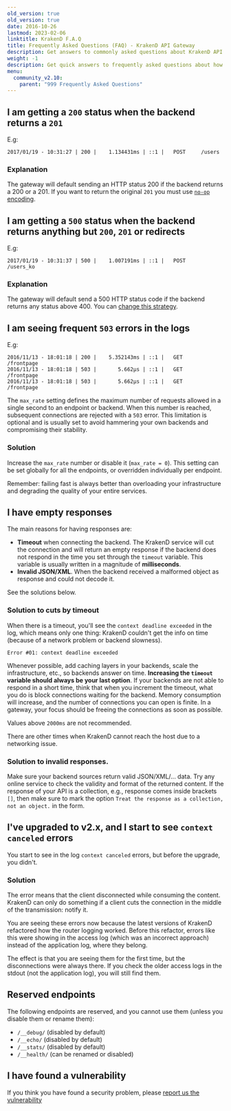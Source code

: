 ```yaml
---
old_version: true
old_version: true
date: 2016-10-26
lastmod: 2023-02-06
linktitle: KrakenD F.A.Q
title: Frequently Asked Questions (FAQ) - KrakenD API Gateway
description: Get answers to commonly asked questions about KrakenD API Gateway, covering various aspects of its features, implementation, and usage
weight: -1
description: Get quick answers to frequently asked questions about how KrakenD works and the reason behind different responses.
menu:
  community_v2.10:
    parent: "999 Frequently Asked Questions"
---
```


## I am getting a `200` status when the backend returns a `201`
E.g:

    2017/01/19 - 10:31:27 | 200 |    1.134431ms | ::1 |   POST     /users

### Explanation

The gateway will default sending an HTTP status 200 if the backend returns a 200 or a 201. If you want to return the original `201` you must use [`no-op` encoding](/docs/v2.11/v2.10/endpoints/no-op/).

## I am getting a `500` status when the backend returns anything but `200`, `201` or redirects
E.g:

    2017/01/19 - 10:31:37 | 500 |    1.007191ms | ::1 |   POST     /users_ko

### Explanation

The gateway will default send a 500 HTTP status code if the backend returns any status above 400. You can [change this strategy](/docs/v2.11/v2.10/backends/detailed-errors/).

## I am seeing frequent `503` errors in the logs
E.g:

    2016/11/13 - 18:01:18 | 200 |    5.352143ms | ::1 |   GET     /frontpage
    2016/11/13 - 18:01:18 | 503 |       5.662µs | ::1 |   GET     /frontpage
    2016/11/13 - 18:01:18 | 503 |       5.662µs | ::1 |   GET     /frontpage

The `max_rate` setting defines the maximum number of requests allowed in a single second to an endpoint or backend. When this number is reached, subsequent connections are rejected with a `503` error. This limitation is optional and is usually set to avoid hammering your own backends and compromising their stability.

### Solution
Increase the `max_rate` number or disable it (`max_rate = 0`). This setting can be set globally for all the endpoints,
or overridden individually per endpoint.

Remember: failing fast is always better than overloading your infrastructure and degrading the quality of your entire services.

## I have empty responses
The main reasons for having responses are:

- **Timeout** when connecting the backend. The KrakenD service will cut the connection and will return an empty response if the backend does not respond in the time you set through the `timeout` variable. This variable is usually written in a magnitude of **milliseconds**.
- **Invalid JSON/XML**. When the backend received a malformed object as response and could not decode it.

See the solutions below.

### Solution to cuts by timeout
When there is a timeout, you'll see the `context deadline exceeded` in the log, which means only one thing: KrakenD couldn't get the info on time (because of a network problem or backend slowness).

    Error #01: context deadline exceeded

Whenever possible, add caching layers in your backends, scale the infrastructure, etc., so backends answer on time. **Increasing the `timeout` variable should always be your last option**. If your backends are not able to respond in a short time, think that when you increment the timeout, what you do is block connections waiting for the backend. Memory consumption will increase, and the number of connections you can open is finite. In a gateway, your focus should be freeing the connections as soon as possible.

Values above `2000ms` are not recommended.

There are other times when KrakenD cannot reach the host due to a networking issue.

### Solution to invalid responses.
Make sure your backend sources return valid JSON/XML/... data. Try any online service to check the validity and format
of the returned content. If the response of your API is a collection, e.g., response comes inside brackets `[]`, then make sure to mark the option `Treat the response as a collection, not an object.` in the form.

## I've upgraded to v2.x, and I start to see `context canceled` errors
You start to see in the log `context canceled` errors, but before the upgrade, you didn't.

### Solution
The error means that the client disconnected while consuming the content. KrakenD can only do something if a client cuts the connection in the middle of the transmission: notify it.

You are seeing these errors now because the latest versions of KrakenD refactored how the router logging worked. Before this refactor, errors like this were showing in the access log (which was an incorrect approach) instead of the application log, where they belong.

The effect is that you are seeing them for the first time, but the disconnections were always there. If you check the older access logs in the stdout (not the application log), you will still find them.


## Reserved endpoints
The following endpoints are reserved, and you cannot use them (unless you disable them or rename them):

- `/__debug/` (disabled by default)
- `/__echo/` (disabled by default)
- `/__stats/`  (disabled by default)
- `/__health/` (can be renamed or disabled)

## I have found a vulnerability
If you think you have found a security problem, please [report us the vulnerability](/security-policy/)
